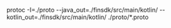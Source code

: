 protoc -I=./proto --java_out=./finsdk/src/main/kotlin/ --kotlin_out=./finsdk/src/main/kotlin/ ./proto/*.proto


